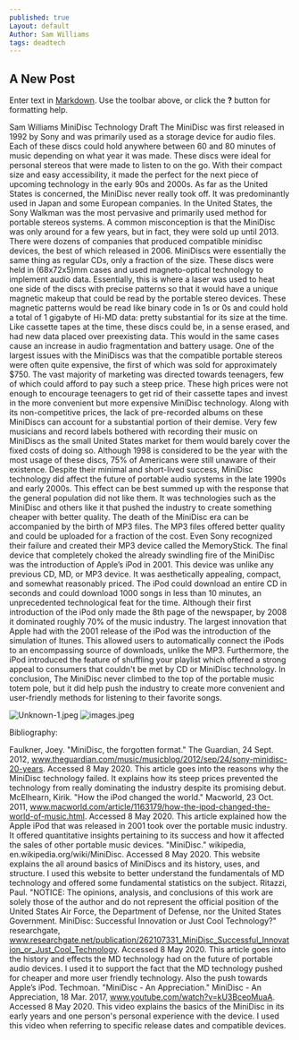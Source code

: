 ```yaml
---
published: true
Layout: default
Author: Sam Williams
tags: deadtech
---
```

## A New Post

Enter text in [Markdown](http://daringfireball.net/projects/markdown/). Use the toolbar above, or click the **?** button for formatting help.

Sam Williams 
MiniDisc Technology Draft
The MiniDisc was first released in 1992 by Sony and was primarily used as a storage device for audio files. Each of these discs could hold anywhere between 60 and 80 minutes of music depending on what year it was made. These discs were ideal for personal stereos that were made to listen to on the go. With their compact size and easy accessibility, it made the perfect for the next piece of upcoming technology in the early 90s and 2000s. As far as the United States is concerned, the MiniDisc never really took off. It was predominantly used in Japan and some European companies. In the United States, the Sony Walkman was the most pervasive and primarily used method for portable stereos systems. A common misconception is that the MiniDisc was only around for a few years, but in fact, they were sold up until 2013. There were dozens of companies that produced compatible minidisc devices, the best of which released in 2006. 
MiniDiscs were essentially the same thing as regular CDs, only a fraction of the size. These discs were held in (68x72x5)mm cases and used magneto-optical technology to implement audio data. Essentially, this is where a laser was used to heat one side of the discs with precise patterns so that it would have a unique magnetic makeup that could be read by the portable stereo devices. These magnetic patterns would be read like binary code in 1s or 0s and could hold a total of 1 gigabyte of Hi-MD data: pretty substantial for its size at the time. Like cassette tapes at the time, these discs could be, in a sense erased, and had new data placed over preexisting data. This would in the same cases cause an increase in audio fragmentation and battery usage.
One of the largest issues with the MiniDiscs was that the compatible portable stereos were often quite expensive, the first of which was sold for approximately $750. The vast majority of marketing was directed towards teenagers, few of which could afford to pay such a steep price. These high prices were not enough to encourage teenagers to get rid of their cassette tapes and invest in the more convenient but more expensive MiniDisc technology. Along with its non-competitive prices, the lack of pre-recorded albums on these MiniDiscs can account for a substantial portion of their demise. Very few musicians and record labels bothered with recording their music on MiniDiscs as the small United States market for them would barely cover the fixed costs of doing so. Although 1998 is considered to be the year with the most usage of these discs, 75% of Americans were still unaware of their existence. 
Despite their minimal and short-lived success, MiniDisc technology did affect the future of portable audio systems in the late 1990s and early 2000s. This effect can be best summed up with the response that the general population did not like them. It was technologies such as the MiniDisc and others like it that pushed the industry to create something cheaper with better quality. The death of the MiniDisc era can be accompanied by the birth of MP3 files. The MP3 files offered better quality and could be uploaded for a fraction of the cost. Even Sony recognized their failure and created their MP3 device called the MemoryStick.
The final device that completely choked the already swindling fire of the MiniDisc was the introduction of Apple’s iPod in 2001. This device was unlike any previous CD, MD, or MP3 device. It was aesthetically appealing, compact, and somewhat reasonably priced. The iPod could download an entire CD in seconds and could download 1000 songs in less than 10 minutes, an unprecedented technological feat for the time. Although their first introduction of the iPod only made the 8th page of the newspaper, by 2008 it dominated roughly 70% of the music industry. The largest innovation that Apple had with the 2001 release of the iPod was the introduction of the simulation of Itunes. This allowed users to automatically connect the iPods to an encompassing source of downloads, unlike the MP3. Furthermore, the iPod introduced the feature of shuffling your playlist which offered a strong appeal to consumers that couldn't be met by CD or MiniDisc technology. In conclusion, The MiniDisc never climbed to the top of the portable music totem pole, but it did help push the industry to create more convenient and user-friendly methods for listening to their favorite songs.

![Unknown-1.jpeg]({{site.baseurl}}/assets/images/Unknown-1.jpeg)
![images.jpeg]({{site.baseurl}}/assets/images/images.jpeg)




Bibliography:

Faulkner, Joey. "MiniDisc, the forgotten format." The Guardian, 24 Sept. 2012, www.theguardian.com/music/musicblog/2012/sep/24/sony-minidisc-20-years. Accessed 8 May 2020. This article goes into the reasons why the MiniDisc technology failed. It explains how its steep prices prevented the technology from really dominating the industry despite its promising debut.
McElhearn, Kirik. "How the iPod changed the world." Macworld, 23 Oct. 2011, www.macworld.com/article/1163179/how-the-ipod-changed-the-world-of-music.html. Accessed 8 May 2020. This article explained how the Apple iPod that was released in 2001 took over the portable music industry. It offered quantitative insights pertaining to its success and how it affected the sales of other portable music devices.
"MiniDisc." wikipedia, en.wikipedia.org/wiki/MiniDisc. Accessed 8 May 2020. This website explains the all around basics of MiniDiscs and its history, uses, and structure. I used this website to better understand the fundamentals of MD technology and offered some fundamental statistics on the subject.
Ritazzi, Paul. "NOTICE: The opinions, analysis, and conclusions of this work are solely those of the author and do not represent the official position of the United States Air Force, the Department of Defense, nor the United States Government. MiniDisc: Successful Innovation or Just Cool Technology?" researchgate, www.researchgate.net/publication/262107331_MiniDisc_Successful_Innovation_or_Just_Cool_Technology. Accessed 8 May 2020. This article goes into the history and effects the MD technology had on the future of portable audio devices. I used it to support the fact that the MD technology pushed for cheaper and more user friendly technology. Also the push towards Apple’s iPod.
Techmoan. "MiniDisc - An Appreciation." MiniDisc - An Appreciation, 18 Mar. 2017, www.youtube.com/watch?v=kU3BceoMuaA. Accessed 8 May 2020. This video explains the basics of the MiniDisc in its early years and one person's personal experience with the device. I used this video when referring to specific release dates and compatible devices.
